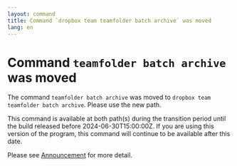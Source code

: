 ```yaml
---
layout: command
title: Command `dropbox team teamfolder batch archive` was moved
lang: en
---
```


# Command `teamfolder batch archive` was moved

The command `teamfolder batch archive` was moved to `dropbox team teamfolder batch archive`. Please use the new path.

This command is available at both path(s) during the transition period until the build released before 2024-06-30T15:00:00Z. If you are using this version of the program, this command will continue to be available after this date.

Please see [Announcement](https://github.com/watermint/toolbox/discussions/799) for more detail.


